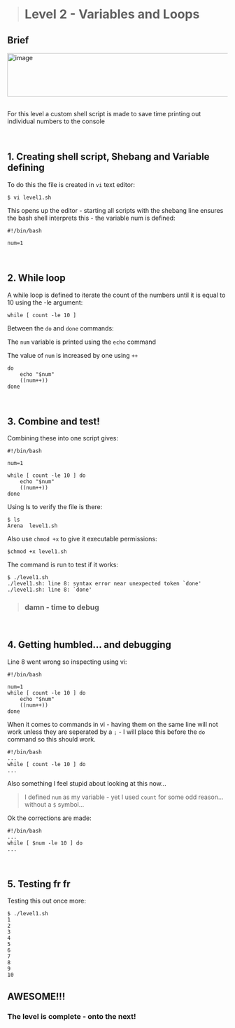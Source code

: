 > # Level 2 - Variables and Loops
## Brief

<img width="774" height="99" alt="image" src="https://github.com/user-attachments/assets/648a8506-590b-4e7d-8364-b41d0e32e4fe" />
<br><br>

For this level a custom shell script is made to save time printing out individual numbers to the console

<br>

## 1. Creating shell script, Shebang and Variable defining

To do this the file is created in `vi` text editor:

    $ vi level1.sh                    

This opens up the editor - starting all scripts with the shebang line ensures the bash shell interprets this - the variable num is defined:

    #!/bin/bash                                                                                                                                                                 
    
    num=1

<br>

## 2. While loop

A while loop is defined to iterate the count of the numbers until it is equal to 10 using the -le argument:

    while [ count -le 10 ]

Between the `do` and `done` commands: 

The `num` variable is printed using the `echo` command

The value of `num` is increased by one using `++`

    do                                                                     
        echo "$num"                                                                           
        ((num++))                                                                     
    done             

<br>

## 3. Combine and test!

Combining these into one script gives:

    #!/bin/bash                                                                                                                                                                 
    
    num=1

    while [ count -le 10 ] do
        echo "$num"                                                                           
        ((num++))                                                                     
    done  

Using ls to verify the file is there:

    $ ls                                 
    Arena  level1.sh

Also use `chmod +x` to give it executable permissions:

    $chmod +x level1.sh

The command is run to test if it works:
    
    $ ./level1.sh                        
    ./level1.sh: line 8: syntax error near unexpected token `done'                        
    ./level1.sh: line 8: `done'                
    
> ### damn - time to debug
<br>

## 4. Getting humbled... and debugging

Line 8 went wrong so inspecting using vi:

    #!/bin/bash                                                                                                                                                                 
    
    num=1                                                                                                                                                                       
    while [ count -le 10 ] do                                                                                            
        echo "$num"                                                                           
        ((num++))
    done

When it comes to commands in vi - having them on the same line will not work unless they are seperated by a `;` - I will place this before the `do` command so this should work.

    #!/bin/bash                                                                                                                                                                 
    ...                                                                                                                                                                       
    while [ count -le 10 ] do                                                                                            
    ...

Also something I feel stupid about looking at this now... 

> I defined `num` as my variable -
> yet I used `count` for some odd reason...
> without a `$` symbol...

Ok the corrections are made:

    #!/bin/bash                                                                                                                                                                 
    ...                                                                                                                                                                       
    while [ $num -le 10 ] do                                                                                            
    ...

<br>

## 5. Testing fr fr

Testing this out once more:

    $ ./level1.sh                        
    1                                                                                     
    2                                                                                     
    3                                                                                     
    4                                                                                     
    5                                                                                     
    6                                                                                     
    7                                                                                     
    8                                                                                     
    9                                                                                     
    10
  
## AWESOME!!!

### The level is complete - onto the next!


  
